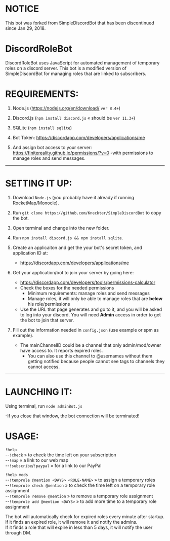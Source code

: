 # NOTICE
This bot was forked from SimpleDiscordBot that has been discontinued since Jan 29, 2018.

# DiscordRoleBot

DiscordRoleBot uses JavaScript for automated management of temporary roles on a discord server. This bot is a modified version of SimpleDiscordBot for managing roles that are linked to subscribers.

# REQUIREMENTS:

1) Node.js (https://nodejs.org/en/download/ `ver 8.4+`)

2) Discord.js (`npm install discord.js` « should be `ver 11.3+`) 

3) SQLite (`npm install sqlite`) 

4) Bot Token: https://discordapp.com/developers/applications/me  

5) And assign bot access to your server: https://finitereality.github.io/permissions/?v=0
-with permissions to manage roles and send messages.

<hr />

# SETTING IT UP:

1. Download `Node.js` (you probably have it already if running RocketMap/Monocle).

2. Run `git clone https://github.com/Kneckter/SimpleDiscordBot` to copy the bot.

3. Open terminal and change into the new folder.

4. Run `npm install discord.js && npm install sqlite`.

5. Create an applicaiton and get the your bot's secret token, and application ID at:
   * https://discordapp.com/developers/applications/me 

6. Get your application/bot to join your server by going here:
   * https://discordapp.com/developers/tools/permissions-calculator
   * Check the boxes for the needed permissions
     * Minimum requirements: manage roles and send messages
     * Manage roles, it will only be able to manage roles that are **below** his role/permissions
   * Use the URL that page generates and go to it, and you will be asked to log into your discord. You will need **Admin** access in order to get the bot to join that server.

7. Fill out the information needed in `config.json` (use example or spm as example).
   * The mainChannelID could be a channel that only admin/mod/owner have access to. It reports expired roles. 
     * You can also use this channel to @usernames without them getting notified because people cannot see tags to channels they cannot access.

<hr />

# LAUNCHING IT:

Using terminal, run `node adminBot.js`

-If you close that window, the bot connection will be terminated!

# USAGE:

`!help`<br>
--`!check`   »   to check the time left on your subscription<br>
--`!map`   »   a link to our web map<br>
--`!subscribe`/`!paypal`   »   for a link to our PayPal<br>

`!help mods`<br>
--`!temprole @mention <DAYS> <ROLE-NAME>`   »   to assign a temporary roles<br>
--`!temprole check @mention`   »   to check the time left on a temporary role assignment<br>
--`!temprole remove @mention`   »   to remove a temporary role assignment<br>
--`!temprole add @mention <DAYS>`   »   to add more time to a temporary role assignment<br>

The bot will automatically check for expired roles every minute after startup. If it finds an expired role, it will remove it and notify the admins.<br>
If it finds a role that will expire in less than 5 days, it will notify the user through DM.
